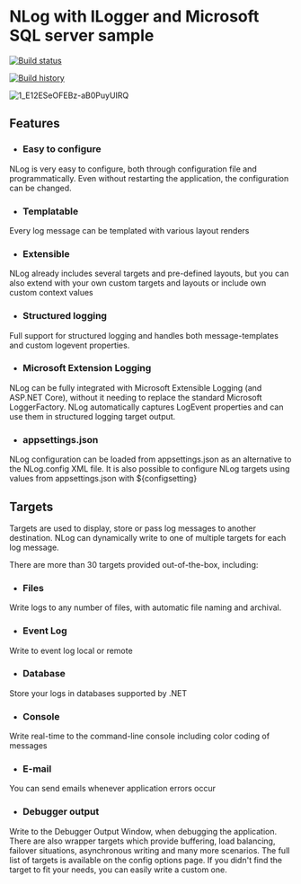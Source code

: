 # NLog with ILogger and Microsoft SQL server sample

[![Build status](https://ci.appveyor.com/api/projects/status/x6b6mkeirmj8s62u?svg=true)](https://ci.appveyor.com/project/Mahadenamuththa/loggerwithnlogsample)

[![Build history](https://buildstats.info/appveyor/chart/Mahadenamuththa/loggerwithnlogsample)](https://ci.appveyor.com/project/Mahadenamuththa/loggerwithnlogsample/history)

![1_E12ESeOFEBz-aB0PuyUIRQ](https://github.com/PasinduUmayanga/LoggerWithNLogSample/assets/21302583/3b1b865c-7451-478c-9abc-5393238c0e8a)

## Features
* ### Easy to configure
NLog is very easy to configure, both through configuration file and programmatically. Even without restarting the application, the configuration can be changed.
* ### Templatable
Every log message can be templated with various layout renders
* ### Extensible
NLog already includes several targets and pre-defined layouts, but you can also extend with your own custom targets and layouts or include own custom context values
* ### Structured logging
Full support for structured logging and handles both message-templates and custom logevent properties.
* ### Microsoft Extension Logging
NLog can be fully integrated with Microsoft Extensible Logging (and ASP.NET Core), without it needing to replace the standard Microsoft LoggerFactory. NLog automatically captures LogEvent properties and can use them in structured logging target output.
* ### appsettings.json
NLog configuration can be loaded from appsettings.json as an alternative to the NLog.config XML file. It is also possible to configure NLog targets using values from appsettings.json with ${configsetting}

## Targets
Targets are used to display, store or pass log messages to another destination. NLog can dynamically write to one of multiple targets for each log message.

There are more than 30 targets provided out-of-the-box, including:

* ### Files
Write logs to any number of files, with automatic file naming and archival.
* ### Event Log
Write to event log local or remote
* ### Database
Store your logs in databases supported by .NET
* ### Console
Write real-time to the command-line console including color coding of messages
* ### E-mail
You can send emails whenever application errors occur
* ### Debugger output
Write to the Debugger Output Window, when debugging the application.
There are also wrapper targets which provide buffering, load balancing, failover situations, asynchronous writing and many more scenarios. The full list of targets is available on the config options page. If you didn't find the target to fit your needs, you can easily write a custom one.

